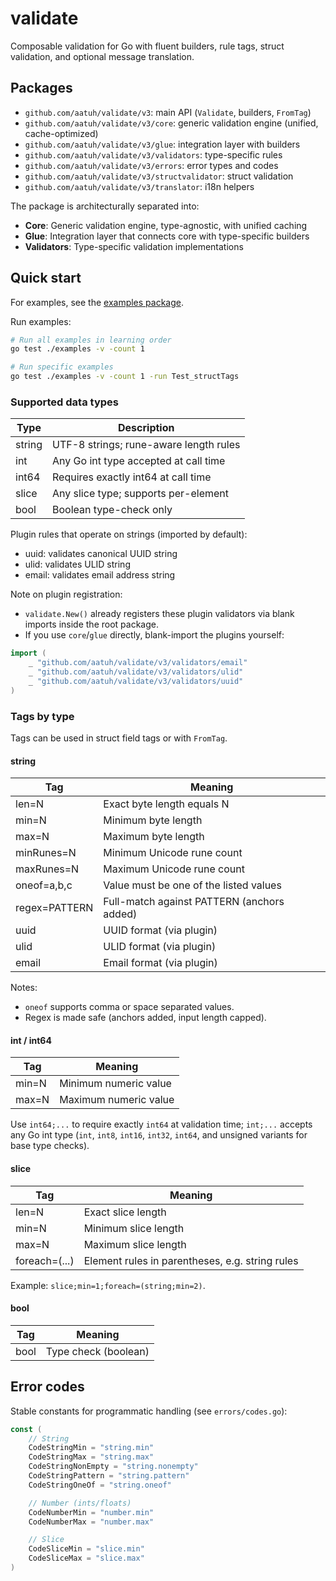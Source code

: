 # validate

Composable validation for Go with fluent builders, rule tags, struct
validation, and optional message translation.

## Packages

- `github.com/aatuh/validate/v3`: main API (`Validate`, builders, `FromTag`)
- `github.com/aatuh/validate/v3/core`: generic validation engine (unified, cache-optimized)
- `github.com/aatuh/validate/v3/glue`: integration layer with builders
- `github.com/aatuh/validate/v3/validators`: type-specific rules
- `github.com/aatuh/validate/v3/errors`: error types and codes
- `github.com/aatuh/validate/v3/structvalidator`: struct validation
- `github.com/aatuh/validate/v3/translator`: i18n helpers

The package is architecturally separated into:

- **Core**: Generic validation engine, type-agnostic, with unified caching
- **Glue**: Integration layer that connects core with type-specific builders
- **Validators**: Type-specific validation implementations

## Quick start

For examples, see the [examples package](./examples).

Run examples:

```bash
# Run all examples in learning order
go test ./examples -v -count 1

# Run specific examples
go test ./examples -v -count 1 -run Test_structTags
```

### Supported data types

| Type   | Description                            |
|--------|----------------------------------------|
| string | UTF-8 strings; rune-aware length rules |
| int    | Any Go int type accepted at call time  |
| int64  | Requires exactly int64 at call time    |
| slice  | Any slice type; supports per-element   |
| bool   | Boolean type-check only                |

Plugin rules that operate on strings (imported by default):

- uuid: validates canonical UUID string
- ulid: validates ULID string
- email: validates email address string

Note on plugin registration:

- `validate.New()` already registers these plugin validators via blank
  imports inside the root package.
- If you use `core`/`glue` directly, blank-import the plugins yourself:

```go
import (
    _ "github.com/aatuh/validate/v3/validators/email"
    _ "github.com/aatuh/validate/v3/validators/ulid"
    _ "github.com/aatuh/validate/v3/validators/uuid"
)
```

### Tags by type

Tags can be used in struct field tags or with `FromTag`.

#### string

| Tag           | Meaning                                    |
|---------------|--------------------------------------------|
| len=N         | Exact byte length equals N                 |
| min=N         | Minimum byte length                        |
| max=N         | Maximum byte length                        |
| minRunes=N    | Minimum Unicode rune count                 |
| maxRunes=N    | Maximum Unicode rune count                 |
| oneof=a,b,c   | Value must be one of the listed values     |
| regex=PATTERN | Full-match against PATTERN (anchors added) |
| uuid          | UUID format (via plugin)                   |
| ulid          | ULID format (via plugin)                   |
| email         | Email format (via plugin)                  |

Notes:

- `oneof` supports comma or space separated values.
- Regex is made safe (anchors added, input length capped).

#### int / int64

| Tag   | Meaning               |
|-------|-----------------------|
| min=N | Minimum numeric value |
| max=N | Maximum numeric value |

Use `int64;...` to require exactly `int64` at validation time; `int;...`
accepts any Go int type (`int`, `int8`, `int16`, `int32`, `int64`, and
unsigned variants for base type checks).

#### slice

| Tag           | Meaning                                         |
|---------------|-------------------------------------------------|
| len=N         | Exact slice length                              |
| min=N         | Minimum slice length                            |
| max=N         | Maximum slice length                            |
| foreach=(...) | Element rules in parentheses, e.g. string rules |

Example: `slice;min=1;foreach=(string;min=2)`.

#### bool

| Tag  | Meaning              |
|------|----------------------|
| bool | Type check (boolean) |

## Error codes

Stable constants for programmatic handling (see `errors/codes.go`):

```go
const (
    // String
    CodeStringMin = "string.min"
    CodeStringMax = "string.max"
    CodeStringNonEmpty = "string.nonempty"
    CodeStringPattern = "string.pattern"
    CodeStringOneOf = "string.oneof"

    // Number (ints/floats)
    CodeNumberMin = "number.min"
    CodeNumberMax = "number.max"

    // Slice
    CodeSliceMin = "slice.min"
    CodeSliceMax = "slice.max"
)
```
